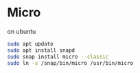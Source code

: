 # Micro

on ubuntu

```bash
sudo apt update
sudo apt install snapd
sudo snap install micro --classic
sudo ln -s /snap/bin/micro /usr/bin/micro
```